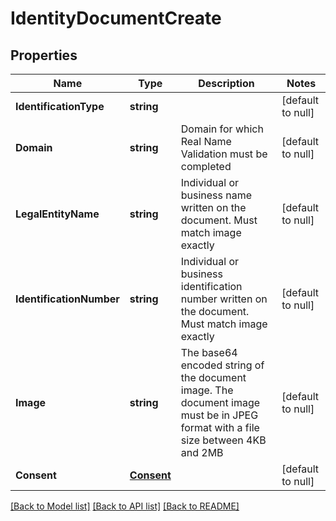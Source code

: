 # IdentityDocumentCreate

## Properties
Name | Type | Description | Notes
------------ | ------------- | ------------- | -------------
**IdentificationType** | **string** |  | [default to null]
**Domain** | **string** | Domain for which Real Name Validation must be completed | [default to null]
**LegalEntityName** | **string** | Individual or business name written on the document. Must match image exactly | [default to null]
**IdentificationNumber** | **string** | Individual or business identification number written on the document. Must match image exactly | [default to null]
**Image** | **string** | The base64 encoded string of the document image. The document image must be in JPEG format with a file size between 4KB and 2MB | [default to null]
**Consent** | [**Consent**](Consent.md) |  | [default to null]

[[Back to Model list]](../README.md#documentation-for-models) [[Back to API list]](../README.md#documentation-for-api-endpoints) [[Back to README]](../README.md)


